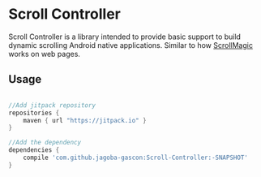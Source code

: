 # Scroll Controller

Scroll Controller is a library intended to provide basic support to build dynamic scrolling Android native applications.
Similar to how [ScrollMagic](http://janpaepke.github.io/ScrollMagic/) works on web pages.

## Usage
```gradle

//Add jitpack repository
repositories {
    maven { url "https://jitpack.io" }
}

//Add the dependency
dependencies {
    compile 'com.github.jagoba-gascon:Scroll-Controller:-SNAPSHOT'
}
```
